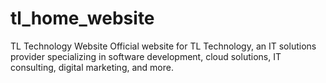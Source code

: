 # tl_home_website
TL Technology Website Official website for TL Technology, an IT solutions provider specializing in software development, cloud solutions, IT consulting, digital marketing, and more.
